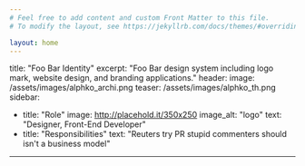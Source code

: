 ```yaml
---
# Feel free to add content and custom Front Matter to this file.
# To modify the layout, see https://jekyllrb.com/docs/themes/#overriding-theme-defaults

layout: home
---
```



title: "Foo Bar Identity"
excerpt: "Foo Bar design system including logo mark, website design, and branding applications."
header:
  image: /assets/images/alphko_archi.png
  teaser: /assets/images/alphko_th.png
sidebar:
  - title: "Role"
    image: http://placehold.it/350x250
    image_alt: "logo"
    text: "Designer, Front-End Developer"
  - title: "Responsibilities"
    text: "Reuters try PR stupid commenters should isn't a business model"

---